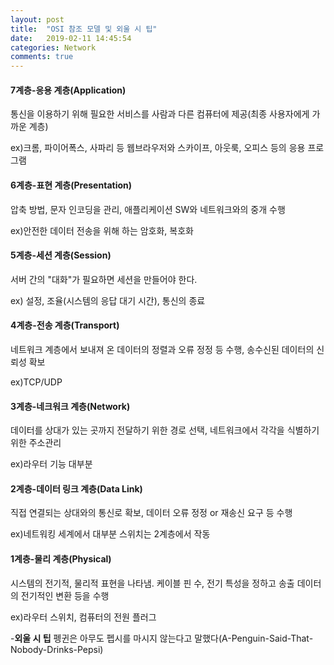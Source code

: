 ```yaml
---
layout: post
title:  "OSI 참조 모델 및 외울 시 팁"
date:   2019-02-11 14:45:54
categories: Network
comments: true
---
```


#### 7계층-응용 계층(Application)

통신을 이용하기 위해 필요한 서비스를 사람과 다른 컴퓨터에 제공(최종 사용자에게 가까운 계층)

ex)크롬, 파이어폭스, 사파리 등 웹브라우저와 스카이프, 아웃룩, 오피스 등의 응용 프로그램

#### 6계층-표현 계층(Presentation)

압축 방법, 문자 인코딩을 관리, 애플리케이션 SW와 네트워크와의 중개 수행

ex)안전한 데이터 전송을 위해 하는 암호화, 복호화

#### 5계층-세션 계층(Session)

서버 간의 "대화"가 필요하면 세션을 만들어야 한다.

ex) 설정, 조율(시스템의 응답 대기 시간), 통신의 종료

#### 4계층-전송 계층(Transport)

네트워크 계층에서 보내져 온 데이터의 정렬과 오류 정정 등 수행, 송수신된 데이터의 신뢰성 확보

ex)TCP/UDP

#### 3계층-네크워크 계층(Network)

데이터를 상대가 있는 곳까지 전달하기 위한 경로 선택, 네트워크에서 각각을 식별하기 위한 주소관리

ex)라우터 기능 대부분

#### 2계층-데이터 링크 계층(Data Link)

직접 연결되는 상대와의 통신로 확보, 데이터 오류 정정 or 재송신 요구 등 수행

ex)네트워킹 세계에서 대부분 스위치는 2계층에서 작동

#### 1계층-물리 계층(Physical)

시스템의 전기적, 물리적 표현을 나타냄. 케이블 핀 수, 전기 특성을 정하고 송출 데이터의 전기적인 변환 등을 수행

ex)라우터 스위치, 컴퓨터의 전원 플러그



-**외울 시 팁**
펭귄은 아무도 펩시를 마시지 않는다고 말했다(A-Penguin-Said-That-Nobody-Drinks-Pepsi)

